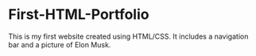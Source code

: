 # First-HTML-Portfolio
This is my first website created using HTML/CSS. It includes a navigation bar and a picture of Elon Musk.
